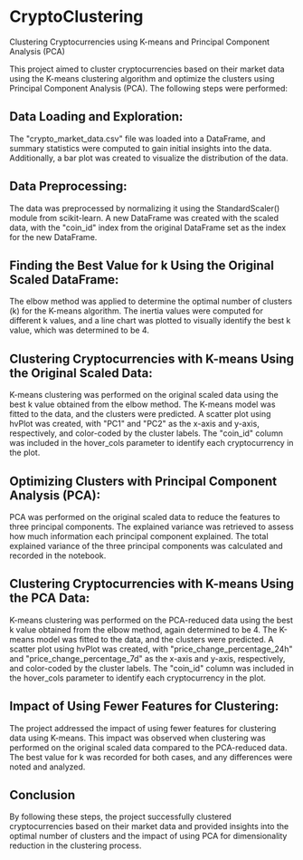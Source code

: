 # CryptoClustering
Clustering Cryptocurrencies using K-means and Principal Component Analysis (PCA)

This project aimed to cluster cryptocurrencies based on their market data using the K-means clustering algorithm and optimize the clusters using Principal Component Analysis (PCA). The following steps were performed:

## Data Loading and Exploration:
The "crypto_market_data.csv" file was loaded into a DataFrame, and summary statistics were computed to gain initial insights into the data. Additionally, a bar plot was created to visualize the distribution of the data.

## Data Preprocessing:
The data was preprocessed by normalizing it using the StandardScaler() module from scikit-learn. A new DataFrame was created with the scaled data, with the "coin_id" index from the original DataFrame set as the index for the new DataFrame.

## Finding the Best Value for k Using the Original Scaled DataFrame:
The elbow method was applied to determine the optimal number of clusters (k) for the K-means algorithm. The inertia values were computed for different k values, and a line chart was plotted to visually identify the best k value, which was determined to be 4.

## Clustering Cryptocurrencies with K-means Using the Original Scaled Data:
K-means clustering was performed on the original scaled data using the best k value obtained from the elbow method. The K-means model was fitted to the data, and the clusters were predicted. A scatter plot using hvPlot was created, with "PC1" and "PC2" as the x-axis and y-axis, respectively, and color-coded by the cluster labels. The "coin_id" column was included in the hover_cols parameter to identify each cryptocurrency in the plot.

## Optimizing Clusters with Principal Component Analysis (PCA):
PCA was performed on the original scaled data to reduce the features to three principal components. The explained variance was retrieved to assess how much information each principal component explained. The total explained variance of the three principal components was calculated and recorded in the notebook.

## Clustering Cryptocurrencies with K-means Using the PCA Data:
K-means clustering was performed on the PCA-reduced data using the best k value obtained from the elbow method, again determined to be 4. The K-means model was fitted to the data, and the clusters were predicted. A scatter plot using hvPlot was created, with "price_change_percentage_24h" and "price_change_percentage_7d" as the x-axis and y-axis, respectively, and color-coded by the cluster labels. The "coin_id" column was included in the hover_cols parameter to identify each cryptocurrency in the plot.

## Impact of Using Fewer Features for Clustering:
The project addressed the impact of using fewer features for clustering data using K-means. This impact was observed when clustering was performed on the original scaled data compared to the PCA-reduced data. The best value for k was recorded for both cases, and any differences were noted and analyzed.

## Conclusion
By following these steps, the project successfully clustered cryptocurrencies based on their market data and provided insights into the optimal number of clusters and the impact of using PCA for dimensionality reduction in the clustering process.





